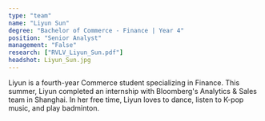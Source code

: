 ```yaml
---
type: "team"
name: "Liyun Sun"
degree: "Bachelor of Commerce - Finance | Year 4"
position: "Senior Analyst"
management: "False"
research: ["RVLV_Liyun_Sun.pdf"]
headshot: Liyun_Sun.jpg
---
```


Liyun is a fourth-year Commerce student specializing in Finance. This summer, Liyun completed an internship with Bloomberg's Analytics & Sales team in Shanghai. In her free time, Liyun loves to dance, listen to K-pop music, and play badminton.
